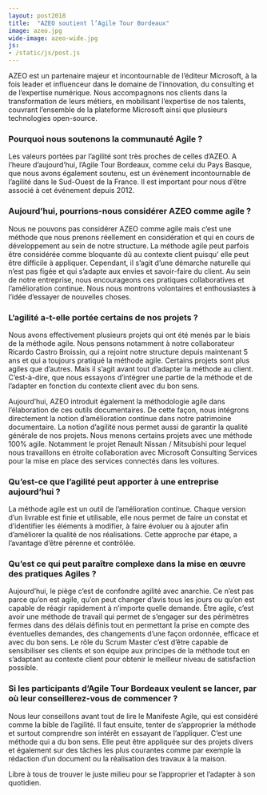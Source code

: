 ```yaml
---
layout: post2018
title:  "AZEO soutient l’Agile Tour Bordeaux"
image: azeo.jpg
wide-image: azeo-wide.jpg
js:
- /static/js/post.js
---
```


AZEO est un partenaire majeur et incontournable de l’éditeur Microsoft, à la fois leader et
influenceur dans le domaine de l’innovation, du consulting et de l’expertise numérique.
Nous accompagnons nos clients dans la transformation de leurs métiers, en mobilisant
l’expertise de nos talents, couvrant l’ensemble de la plateforme Microsoft ainsi que plusieurs
technologies open-source.

<!--more-->

### Pourquoi nous soutenons la communauté Agile ?

Les valeurs portées par l’agilité sont très proches de celles d’AZEO. A l’heure d’aujourd’hui,
l’Agile Tour Bordeaux, comme celui du Pays Basque, que nous avons également soutenu, est
un événement incontournable de l’agilité dans le Sud-Ouest de la France. Il est important
pour nous d’être associé à cet événement depuis 2012.

### Aujourd’hui, pourrions-nous considérer AZEO comme agile ?

Nous ne pouvons pas considérer AZEO comme agile mais c’est une méthode que nous
prenons réellement en considération et qui en cours de développement au sein de notre
structure. La méthode agile peut parfois être considérée comme bloquante dû au contexte
client puisqu’ elle peut être difficile à appliquer. Cependant, il s’agit d’une démarche naturelle
qui n’est pas figée et qui s’adapte aux envies et savoir-faire du client. Au sein de notre
entreprise, nous encourageons ces pratiques collaboratives et l’amélioration continue. Nous
nous montrons volontaires et enthousiastes à l’idée d’essayer de nouvelles choses.

### L’agilité a-t-elle portée certains de nos projets ?

Nous avons effectivement plusieurs projets qui ont été menés par le biais de la méthode
agile. Nous pensons notamment à notre collaborateur Ricardo Castro Broissin, qui a rejoint
notre structure depuis maintenant 5 ans et qui a toujours pratiqué la méthode agile. Certains
projets sont plus agiles que d’autres. Mais il s’agit avant tout d’adapter la méthode au client.
C’est-à-dire, que nous essayons d’intégrer une partie de la méthode et de l’adapter en
fonction du contexte client avec du bon sens.

Aujourd’hui, AZEO introduit également la méthodologie agile dans l’élaboration de ces outils
documentaires. De cette façon, nous intégrons directement la notion d’amélioration continue
dans notre patrimoine documentaire.
La notion d’agilité nous permet aussi de garantir la qualité générale de nos projets. Nous
menons certains projets avec une méthode 100% agile. Notamment le projet Renault Nissan
/ Mitsubishi pour lequel nous travaillons en étroite collaboration avec Microsoft Consulting
Services pour la mise en place des services connectés dans les voitures.

### Qu’est-ce que l’agilité peut apporter à une entreprise aujourd’hui ?

La méthode agile est un outil de l’amélioration continue. Chaque version d’un livrable est
finie et utilisable, elle nous permet de faire un constat et d’identifier les éléments à modifier,
à faire évoluer ou à ajouter afin d’améliorer la qualité de nos réalisations. Cette approche par
étape, a l’avantage d’être pérenne et contrôlée.

### Qu’est ce qui peut paraître complexe dans la mise en œuvre des pratiques Agiles ?

Aujourd’hui, le piège c’est de confondre agilité avec anarchie. Ce n’est pas parce qu’on est
agile, qu’on peut changer d’avis tous les jours ou qu’on est capable de réagir rapidement à
n’importe quelle demande.
Être agile, c’est avoir une méthode de travail qui permet de s’engager sur des périmètres
fermes dans des délais définis tout en permettant la prise en compte des éventuelles
demandes, des changements d’une façon ordonnée, efficace et avec du bon sens.
Le rôle du Scrum Master c’est d’être capable de sensibiliser ses clients et son équipe aux
principes de la méthode tout en s’adaptant au contexte client pour obtenir le meilleur niveau
de satisfaction possible.

### Si les participants d’Agile Tour Bordeaux veulent se lancer, par où leur conseillerez-vous de commencer ?

Nous leur conseillons avant tout de lire le Manifeste Agile, qui est considéré comme la bible
de l’agilité. Il faut ensuite, tenter de s’approprier la méthode et surtout comprendre son
intérêt en essayant de l’appliquer. C’est une méthode qui a du bon sens. Elle peut être
appliquée sur des projets divers et également sur des tâches les plus courantes comme par
exemple la rédaction d’un document ou la réalisation des travaux à la maison.

Libre à tous de trouver le juste milieu pour se l’approprier et l’adapter à son quotidien.